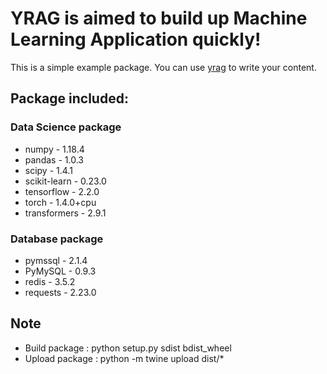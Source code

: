 # YRAG is aimed to build up Machine Learning Application quickly!
This is a simple example package. You can use
[yrag](https://github.com/Yougigun/yrag)
to write your content.


## Package included: 
### Data Science package
- numpy            -      1.18.4
- pandas           -     1.0.3
- scipy            -      1.4.1
- scikit-learn     -      0.23.0
- tensorflow       -      2.2.0
- torch            -      1.4.0+cpu
- transformers     -      2.9.1

### Database package
- pymssql          -      2.1.4
- PyMySQL          -      0.9.3
- redis            -      3.5.2
- requests         -      2.23.0


## Note
- Build package : python setup.py sdist bdist_wheel
- Upload package : python -m twine upload dist/*   